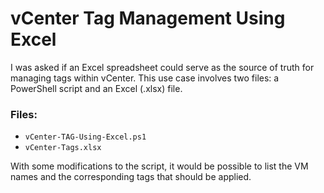 # vCenter Tag Management Using Excel

I was asked if an Excel spreadsheet could serve as the source of truth for managing tags within vCenter. This use case involves two files: a PowerShell script and an Excel (.xlsx) file.

### Files:
- `vCenter-TAG-Using-Excel.ps1`
- `vCenter-Tags.xlsx`

With some modifications to the script, it would be possible to list the VM names and the corresponding tags that should be applied.
